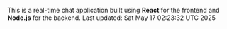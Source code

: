 This is a real-time chat application built using **React** for the frontend and **Node.js** for the backend.
Last updated: Sat May 17 02:23:32 UTC 2025
